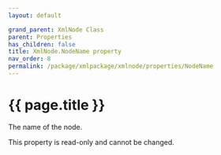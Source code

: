 ```yaml
---
layout: default

grand_parent: XmlNode Class
parent: Properties
has_children: false
title: XmlNode.NodeName property
nav_order: 8
permalink: /package/xmlpackage/xmlnode/properties/NodeName
---
```

# {{ page.title }}
The name of the node.

This property is read-only and cannot be changed.